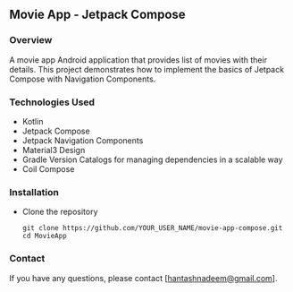 ## Movie App - Jetpack Compose

### Overview
A movie app Android application that provides list of movies with their details. This project demonstrates how to
implement the basics of Jetpack Compose with Navigation Components.

### Technologies Used
- Kotlin
- Jetpack Compose
- Jetpack Navigation Components
- Material3 Design
- Gradle Version Catalogs for managing dependencies in a scalable way
- Coil Compose

### Installation
- Clone the repository
  ```
  git clone https://github.com/YOUR_USER_NAME/movie-app-compose.git cd MovieApp
  ```

### Contact
If you have any questions, please contact [hantashnadeem@gmail.com].